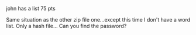 john has a list
75 pts

Same situation as the other zip file one...except this time I don't have a word list.
Only a hash file...
Can you find the password?
